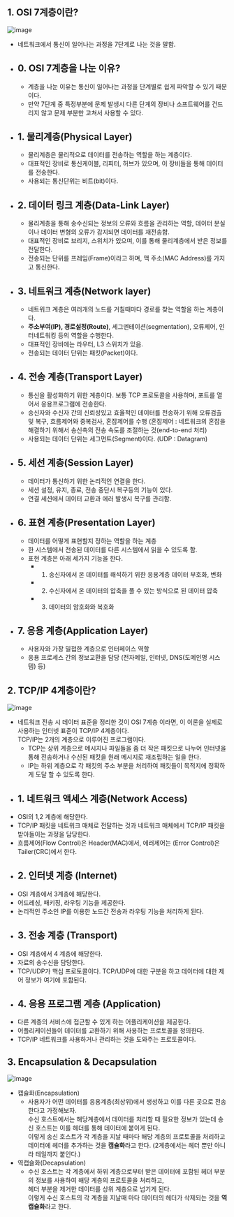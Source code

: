## 1. OSI 7계층이란?
![image](https://user-images.githubusercontent.com/29484377/138076764-e52c5d66-5d1b-41ca-b3f0-1644abb060b3.png)
 - 네트워크에서 통신이 일어나는 과정을 7단계로 나눈 것을 말함.
 - ## 0. OSI 7계층을 나눈 이유?
    - 계층을 나눈 이유는 통신이 일어나는 과정을 단계별로 쉽게 파악할 수 있기 때문이다.
    - 만약 7단계 중 특정부분에 문제 발생시 다른 단계의 장비나 소프트웨어를 건드리지 않고 문제 부분만 고쳐서 사용할 수 있다.
  
 - ## 1. 물리계층(Physical Layer)
    - 물리계층은 물리적으로 데이터를 전송하는 역할을 하는 계층이다.
    - 대표적인 장비로 통신케이블, 리피터, 허브가 있으며, 이 장비들을 통해 데이터를 전송한다.
    - 사용되는 통신단위는 비트(bit)이다.
 - ## 2. 데이터 링크 계층(Data-Link Layer)
    - 물리계층을 통해 송수신되는 정보의 오류와 흐름을 관리하는 역할, 데이터 분실이나 데이터 변형의 오류가 감지되면 데이터를 재전송함.
    - 대표적인 장비로 브리지, 스위치가 있으며, 이를 통해 물리계층에서 받은 정보를 전달한다.
    - 전송되는 단위를 프레임(Frame)이라고 하며, 맥 주소(MAC Address)를 가지고 통신한다.
 - ## 3. 네트워크 계층(Network layer)
    - 네트워크 계층은 여러개의 노드를 거칠때마다 경로를 찾는 역할을 하는 계층이다.
    - **주소부여(IP), 경로설정(Route)**, 세그멘테이션(segmentation), 오류제어, 인터네트워킹 등의 역할을 수행한다.
    - 대표적인 장비에는 라우터, L3 스위치가 있음.
    - 전송되는 데이터 단위는 패킷(Packet)이다.
 - ## 4. 전송 계층(Transport Layer)
    - 통신을 활성화하기 위한 계층이다. 보통 TCP 프로토콜을 사용하며, 포트를 열어서 응용프로그램에 전송한다.
    - 송신자와 수신자 간의 신뢰성있고 효율적인 데이터를 전송하기 위해 오류검출 및 복구, 흐름제어와 중복검사, 혼잡제어를 수행
    (혼잡제어 : 네트워크의 혼잡을 해결하기 위해서 송신측의 전송 속도를 조절하는 것(end-to-end 처리)
    - 사용되는 데이터 단위는 세그먼트(Segment)이다. (UDP : Datagram)
 - ## 5. 세선 계층(Session Layer)
    - 데이터가 통신하기 위한 논리적인 연결을 한다.
    - 세션 설정, 유지, 종료, 전송 중단시 복구등의 기능이 있다.
    - 연결 세션에서 데이터 교환과 에러 발생시 복구를 관리함.
 - ## 6. 표현 계층(Presentation Layer)
    - 데이터를 어떻게 표현할지 정하는 역할을 하는 계층
    - 한 시스템에서 전송된 데이터를 다른 시스템에서 읽을 수 있도록 함.
    - 표현 계층은 아래 세가지 기능을 한다.
      - 1. 송신자에서 온 데이터를 해석하기 위한 응용계층 데이터 부호화, 변화
      - 2. 수신자에서 온 데이터의 압축을 풀 수 있는 방식으로 된 데이터 압축
      - 3. 데이터의 암호화와 복호화
  - ## 7. 응용 계층(Application Layer)
     - 사용자와 가장 밀접한 계층으로 인터페이스 역할
     - 응용 프로세스 간의 정보교환을 담당 (전자메일, 인터넷, DNS(도메인명 시스템) 등)
  
  
 ## 2. TCP/IP 4계층이란?
![image](https://user-images.githubusercontent.com/29484377/138123192-d1e4c9b1-ce85-4298-98e1-69cb6f703bd9.png)
- 네트워크 전송 시 데이터 표준을 정리한 것이 OSI 7계층 이라면, 이 이론을 실제로 사용하는 인터넷 표준이 TCP/IP 4계층이다.  
  TCP/IP는 2개의 계층으로 이루어진 프로그램이다.
   - TCP는 상위 계층으로 메시지나 파일들을 좀 더 작은 패킷으로 나누어 인터넷을 통해 전송하거나 수신된 패킷을 원래 메시지로 재조립하는 일을 한다.
   - IP는 하위 계층으로 각 패킷의 주소 부분을 처리하여 패킷들이 목적지에 정확하게 도달 할 수 있도록 한다.
- ## 1. 네트워크 액세스 계층(Network Access)
 - OSI의 1,2 계층에 해당한다.
 - TCP/IP 패킷을 네트워크 매체로 전달하는 것과 네트워크 매체에서 TCP/IP 패킷을 받아들이는 과정을 담당한다.
 - 흐름제어(Flow Control)은 Header(MAC)에서, 에러제어는 (Error Control)은 Tailer(CRC)에서 한다.
- ## 2. 인터넷 계층 (Internet)
 - OSI 계층에서 3계층에 해당한다.
 - 어드레싱, 패키징, 라우팅 기능을 제공한다.
 - 논리적인 주소인 IP를 이용한 노드간 전송과 라우팅 기능을 처리하게 된다.
- ## 3. 전송 계층 (Transport)
 - OSI 계층에서 4 계층에 해당한다.
 - 자료의 송수신을 담당한다.
 - TCP/UDP가 핵심 프로토콜이다. TCP/UDP에 대한 구분을 하고 데이터에 대한 제어 정보가 여기에 포함된다.
- ## 4. 응용 프로그램 계층 (Application)
 - 다른 계층의 서비스에 접근할 수 있게 하는 어플리케이션을 제공한다.
 - 어플리케이션들이 데이터를 교환하기 위해 사용하는 프로토콜을 정의한다.
 - TCP/IP 네트워크를 사용하거나 관리하는 것을 도와주는 프로토콜이다. 

 ## 3. Encapsulation & Decapsulation
 ![image](https://user-images.githubusercontent.com/29484377/138226761-d12f3d56-e2f9-4fa9-9b62-1fba8590d33d.png)
  - 캡슐화(Encapsulation)
    - 사용자가 어떤 데이터를 응용계층(최상위)에서 생성하고 이를 다른 곳으로 전송한다고 가정해보자.  
    수신 호스트에서는 해당계층에서 데이터를 처리할 때 필요한 정보가 있는데 송신 호스트는 이를 헤더를 통해 데이터에 붙이게 된다.  
    이렇게 송신 호스트가 각 계층을 지날 때마다 해당 계층의 프로토콜을 처리하고 데이터에 헤더를 추가하는 것을 **캡슐화**라고 한다. 
    (2계층에서는 헤더 뿐만 아니라 테일까지 붙인다.)
  - 역캡슐화(Decapsulation)
    - 수신 호스트는 각 계층에서 하위 계층으로부터 받은 데이터에 포함된 헤더 부분의 정보를 사용하여 해당 계층의 프로토콜을 처리하고,  
      헤더 부분을 제거한 데이터를 상위 계층으로 넘기게 된다.  
      이렇게 수신 호스트의 각 계층을 지날때 마다 데이터의 헤더가 삭제되는 것을 **역캡슐화**라고 한다.
